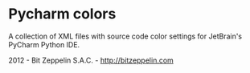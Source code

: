 Pycharm colors
==============

A collection of XML files with source code color settings for JetBrain's PyCharm Python IDE.

2012 - Bit Zeppelin S.A.C. - http://bitzeppelin.com
